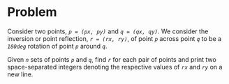 # Problem

Consider two points, _`p = (px, py)`_ and _`q = (qx, qy)`_. We consider the inversion or point reflection, _`r = (rx, ry)`_, of point _`p`_ across point _`q`_ to be a _`180deg`_ rotation of point _`p`_ around _`q`_.

Given _`n`_ sets of points _`p`_ and _`q`_, find _`r`_ for each pair of points and print two space-separated integers denoting the respective values of _`rx`_ and _`ry`_ on a new line.
